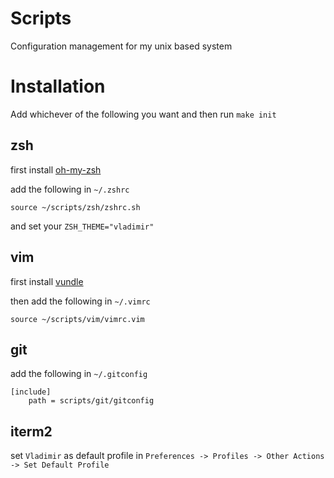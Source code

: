 # Scripts

Configuration management for my unix based system

# Installation
Add whichever of the following you want and then run `make init`

## zsh
first install [oh-my-zsh](https://github.com/robbyrussell/oh-my-zsh)

add the following in `~/.zshrc`
```
source ~/scripts/zsh/zshrc.sh
```

and set your `ZSH_THEME="vladimir"`

## vim
first install [vundle](https://github.com/VundleVim/Vundle.vim)

then add the following in `~/.vimrc`
```
source ~/scripts/vim/vimrc.vim
```

## git
add the following in `~/.gitconfig`
```
[include]
	path = scripts/git/gitconfig
```

## iterm2
set `Vladimir` as default profile in `Preferences -> Profiles -> Other Actions -> Set Default Profile`

